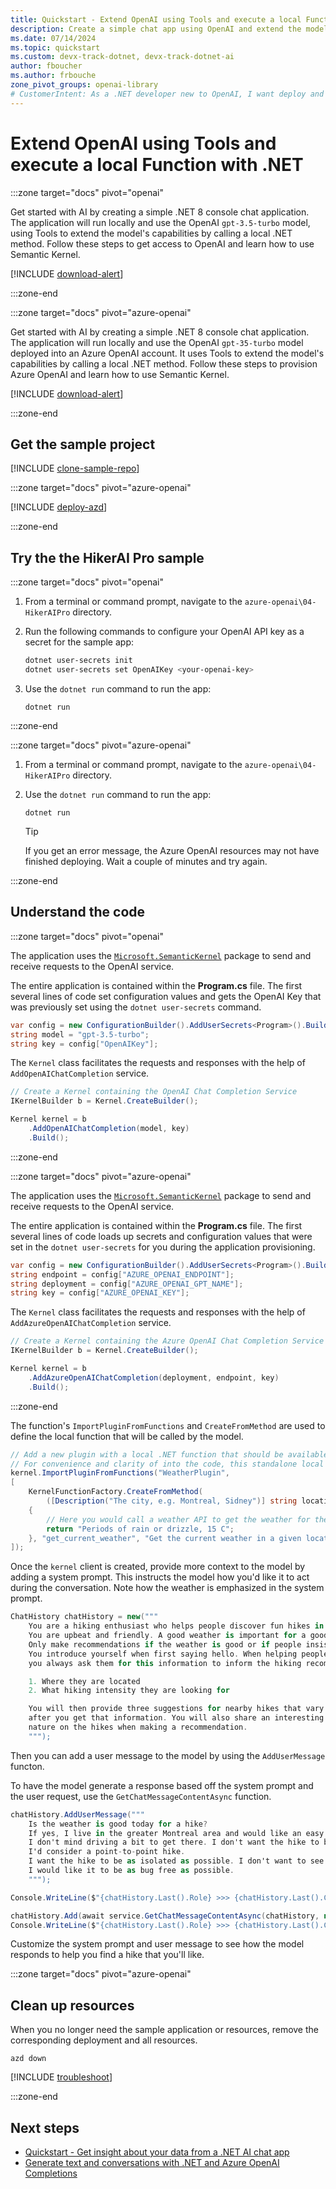 ```yaml
---
title: Quickstart - Extend OpenAI using Tools and execute a local Function with .NET 
description: Create a simple chat app using OpenAI and extend the model to execute a local function.
ms.date: 07/14/2024
ms.topic: quickstart
ms.custom: devx-track-dotnet, devx-track-dotnet-ai
author: fboucher
ms.author: frbouche
zone_pivot_groups: openai-library
# CustomerIntent: As a .NET developer new to OpenAI, I want deploy and use sample code to interact to learn from the sample code how to extend the model using Tools.
---
```


# Extend OpenAI using Tools and execute a local Function with .NET

<!-- markdownlint-disable MD044 -->
:::zone target="docs" pivot="openai"
<!-- markdownlint-enable MD044 -->

Get started with AI by creating a simple .NET 8 console chat application. The application will run locally and use the OpenAI `gpt-3.5-turbo` model, using Tools to extend the model's capabilities by calling a local .NET method. Follow these steps to get access to OpenAI and learn how to use Semantic Kernel.

[!INCLUDE [download-alert](includes/prerequisites-openai.md)]

:::zone-end

<!-- markdownlint-disable MD044 -->
:::zone target="docs" pivot="azure-openai"
<!-- markdownlint-enable MD044 -->

Get started with AI by creating a simple .NET 8 console chat application. The application will run locally and use the OpenAI `gpt-35-turbo` model deployed into an Azure OpenAI account. It uses Tools to extend the model's capabilities by calling a local .NET method. Follow these steps to provision Azure OpenAI and learn how to use Semantic Kernel.

[!INCLUDE [download-alert](includes/prerequisites-azure-openai.md)]

:::zone-end

## Get the sample project

[!INCLUDE [clone-sample-repo](includes/clone-sample-repo.md)]

:::zone target="docs" pivot="azure-openai"

[!INCLUDE [deploy-azd](includes/deploy-azd.md)]

:::zone-end

## Try the the HikerAI Pro sample

<!-- markdownlint-disable MD029 MD044 -->
:::zone target="docs" pivot="openai"

1. From a terminal or command prompt, navigate to the `azure-openai\04-HikerAIPro` directory.

1. Run the following commands to configure your OpenAI API key as a secret for the sample app:

    ```bash
    dotnet user-secrets init
    dotnet user-secrets set OpenAIKey <your-openai-key>
    ```

1. Use the `dotnet run` command to run the app:

    ```dotnetcli
    dotnet run
    ```

:::zone-end

:::zone target="docs" pivot="azure-openai"

1. From a terminal or command prompt, navigate to the `azure-openai\04-HikerAIPro` directory.

2. Use the `dotnet run` command to run the app:

    ```dotnetcli
    dotnet run
    ```

    > [!TIP]
    > If you get an error message, the Azure OpenAI resources may not have finished deploying. Wait a couple of minutes and try again.

:::zone-end
<!-- markdownlint-enable MD029 MD044  -->

## Understand the code

<!-- markdownlint-disable MD044 -->
:::zone target="docs" pivot="openai"

The application uses the [`Microsoft.SemanticKernel`](https://www.nuget.org/packages/Microsoft.SemanticKernel) package to send and receive requests to the OpenAI service.

The entire application is contained within the **Program.cs** file. The first several lines of code set configuration values and gets the OpenAI Key that was previously set using the `dotnet user-secrets` command.

```csharp
var config = new ConfigurationBuilder().AddUserSecrets<Program>().Build();
string model = "gpt-3.5-turbo";
string key = config["OpenAIKey"];
```

The `Kernel` class facilitates the requests and responses with the help of `AddOpenAIChatCompletion` service.

```csharp
// Create a Kernel containing the OpenAI Chat Completion Service
IKernelBuilder b = Kernel.CreateBuilder();

Kernel kernel = b
    .AddOpenAIChatCompletion(model, key)
    .Build();
```

:::zone-end

:::zone target="docs" pivot="azure-openai"
<!-- markdownlint-enable MD044 -->

The application uses the [`Microsoft.SemanticKernel`](https://www.nuget.org/packages/Microsoft.SemanticKernel) package to send and receive requests to the OpenAI service.

The entire application is contained within the **Program.cs** file. The first several lines of code loads up secrets and configuration values that were set in the `dotnet user-secrets` for you during the application provisioning.

```csharp
var config = new ConfigurationBuilder().AddUserSecrets<Program>().Build();
string endpoint = config["AZURE_OPENAI_ENDPOINT"];
string deployment = config["AZURE_OPENAI_GPT_NAME"];
string key = config["AZURE_OPENAI_KEY"];
```

The `Kernel` class facilitates the requests and responses with the help of `AddAzureOpenAIChatCompletion` service.

```csharp
// Create a Kernel containing the Azure OpenAI Chat Completion Service
IKernelBuilder b = Kernel.CreateBuilder();

Kernel kernel = b
    .AddAzureOpenAIChatCompletion(deployment, endpoint, key)
    .Build();
```

:::zone-end

The function's `ImportPluginFromFunctions` and `CreateFromMethod` are used to define the local function that will be called by the model.

```csharp
// Add a new plugin with a local .NET function that should be available to the AI model
// For convenience and clarity of into the code, this standalone local method handles tool call responses. It will fake a call to a weather API and return the current weather for the specified location.
kernel.ImportPluginFromFunctions("WeatherPlugin",
[
    KernelFunctionFactory.CreateFromMethod(
        ([Description("The city, e.g. Montreal, Sidney")] string location, string unit = null) =>
    {
        // Here you would call a weather API to get the weather for the location
        return "Periods of rain or drizzle, 15 C";
    }, "get_current_weather", "Get the current weather in a given location")
]);
```

Once the `kernel` client is created, provide more context to the model by adding a system prompt. This instructs the model how you'd like it to act during the conversation. Note how the weather is emphasized in the system prompt.

```csharp
ChatHistory chatHistory = new("""
    You are a hiking enthusiast who helps people discover fun hikes in their area.
    You are upbeat and friendly. A good weather is important for a good hike. 
    Only make recommendations if the weather is good or if people insist.
    You introduce yourself when first saying hello. When helping people out,
    you always ask them for this information to inform the hiking recommendation you provide:

    1. Where they are located
    2. What hiking intensity they are looking for

    You will then provide three suggestions for nearby hikes that vary in length
    after you get that information. You will also share an interesting fact about the local
    nature on the hikes when making a recommendation.
    """);
```

Then you can add a user message to the model by using the `AddUserMessage` functon.

To have the model generate a response based off the system prompt and the user request, use the `GetChatMessageContentAsync` function.

```csharp
chatHistory.AddUserMessage("""
    Is the weather is good today for a hike?
    If yes, I live in the greater Montreal area and would like an easy hike. 
    I don't mind driving a bit to get there. I don't want the hike to be over 10 miles round trip.
    I'd consider a point-to-point hike.
    I want the hike to be as isolated as possible. I don't want to see many people.
    I would like it to be as bug free as possible.
    """);

Console.WriteLine($"{chatHistory.Last().Role} >>> {chatHistory.Last().Content}");

chatHistory.Add(await service.GetChatMessageContentAsync(chatHistory, new OpenAIPromptExecutionSettings() { MaxTokens = 400 }));
Console.WriteLine($"{chatHistory.Last().Role} >>> {chatHistory.Last().Content}");
```

Customize the system prompt and user message to see how the model responds to help you find a hike that you'll like.

:::zone target="docs" pivot="azure-openai"

## Clean up resources

When you no longer need the sample application or resources, remove the corresponding deployment and all resources.

```azdeveloper
azd down
```

[!INCLUDE [troubleshoot](includes/troubleshoot.md)]

:::zone-end

## Next steps

- [Quickstart - Get insight about your data from a .NET AI chat app](quickstart-ai-chat-with-data.md)
- [Generate text and conversations with .NET and Azure OpenAI Completions](/training/modules/open-ai-dotnet-text-completions/)
